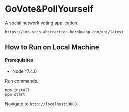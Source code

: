 # GoVote&PollYourself

A social network voting application.

    https://img-srch-abstraction.herokuapp.com/api/latest

## How to Run on Local Machine

#### Prerequisites

* Node ^7.4.0

Run commands.

    npm install
    npm start

Navigate to `http://localhost:3000`
